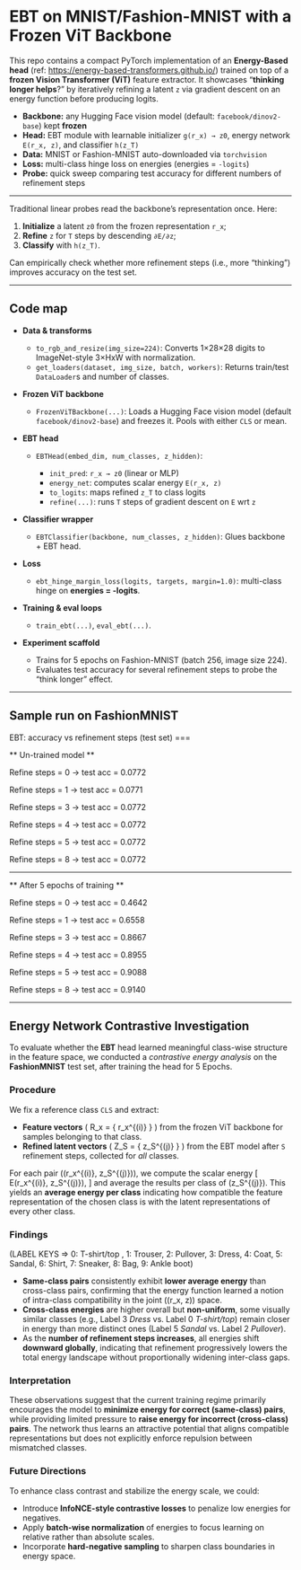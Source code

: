 # EBT on MNIST/Fashion-MNIST with a Frozen ViT Backbone

This repo contains a compact PyTorch implementation of an **Energy-Based head** (ref: https://energy-based-transformers.github.io/) trained on top of a **frozen Vision Transformer (ViT)** feature extractor. It showcases “**thinking longer helps**?” by iteratively refining a latent `z` via gradient descent on an energy function before producing logits.

* **Backbone:** any Hugging Face vision model (default: `facebook/dinov2-base`) kept **frozen**
* **Head:** EBT module with learnable initializer `g(r_x) → z0`, energy network `E(r_x, z)`, and classifier `h(z_T)`
* **Data:** MNIST or Fashion-MNIST auto-downloaded via `torchvision`
* **Loss:** multi-class hinge loss on energies (energies = `-logits`)
* **Probe:** quick sweep comparing test accuracy for different numbers of refinement steps

---

Traditional linear probes read the backbone’s representation once. Here:

1. **Initialize** a latent `z0` from the frozen representation `r_x`;
2. **Refine** `z` for `T` steps by descending `∂E/∂z`;
3. **Classify** with `h(z_T)`.

Can empirically check whether more refinement steps (i.e., more “thinking”) improves accuracy on the test set.

---

## Code map

* **Data & transforms**

  * `to_rgb_and_resize(img_size=224)`: Converts 1×28×28 digits to ImageNet-style 3×HxW with normalization.
  * `get_loaders(dataset, img_size, batch, workers)`: Returns train/test `DataLoader`s and number of classes.

* **Frozen ViT backbone**

  * `FrozenViTBackbone(...)`: Loads a Hugging Face vision model (default `facebook/dinov2-base`) and freezes it. Pools with either `CLS` or mean.

* **EBT head**

  * `EBTHead(embed_dim, num_classes, z_hidden)`:

    * `init_pred`: `r_x → z0` (linear or MLP)
    * `energy_net`: computes scalar energy `E(r_x, z)`
    * `to_logits`: maps refined `z_T` to class logits
    * `refine(...)`: runs `T` steps of gradient descent on `E` wrt `z`

* **Classifier wrapper**

  * `EBTClassifier(backbone, num_classes, z_hidden)`: Glues backbone + EBT head.

* **Loss**

  * `ebt_hinge_margin_loss(logits, targets, margin=1.0)`: multi-class hinge on **energies = -logits**.

* **Training & eval loops**

  * `train_ebt(...)`, `eval_ebt(...)`.

* **Experiment scaffold**

  * Trains for 5 epochs on Fashion-MNIST (batch 256, image size 224).
  * Evaluates test accuracy for several refinement steps to probe the “think longer” effect.

----------------------------------------------------------------------------------------------------

## Sample run on FashionMNIST 

EBT: accuracy vs refinement steps (test set) ===

** Un-trained model **

Refine steps =  0 -> test acc = 0.0772

Refine steps =  1 -> test acc = 0.0771

Refine steps =  3 -> test acc = 0.0772

Refine steps =  4 -> test acc = 0.0772

Refine steps =  5 -> test acc = 0.0772

Refine steps =  8 -> test acc = 0.0772

-------------------------------------------------------------------

** After 5 epochs of training **

Refine steps =  0 -> test acc = 0.4642

Refine steps =  1 -> test acc = 0.6558

Refine steps =  3 -> test acc = 0.8667

Refine steps =  4 -> test acc = 0.8955

Refine steps =  5 -> test acc = 0.9088

Refine steps =  8 -> test acc = 0.9140

--------
##  Energy Network Contrastive Investigation

To evaluate whether the **EBT** head learned meaningful class-wise structure in the feature space, we conducted a *contrastive energy analysis* on the **FashionMNIST** test set, after training the head for 5 Epochs.

### Procedure

We fix a reference class `CLS` and extract:

* **Feature vectors** ( R_x = { r_x^{(i)} } ) from the frozen ViT backbone for samples belonging to that class.
* **Refined latent vectors** ( Z_S = { z_S^{(j)} } ) from the EBT model after `S` refinement steps, collected for *all* classes.

For each pair ((r_x^{(i)}, z_S^{(j)})), we compute the scalar energy
[
E(r_x^{(i)}, z_S^{(j)}),
]
and average the results per class of (z_S^{(j)}).
This yields an **average energy per class** indicating how compatible the feature representation of the chosen class is with the latent representations of every other class.

### Findings
 (LABEL KEYS => 0: T-shirt/top , 1: Trouser, 2: Pullover, 3: Dress, 4: Coat, 5: Sandal, 6: Shirt, 7: Sneaker, 8: Bag, 9: Ankle boot)
* **Same-class pairs** consistently exhibit **lower average energy** than cross-class pairs, confirming that the energy function learned a notion of intra-class compatibility in the joint ((r_x, z)) space.
* **Cross-class energies** are higher overall but **non-uniform**, some visually similar classes (e.g., Label 3 *Dress* vs. Label 0 *T-shirt/top*) remain closer in energy than more distinct ones (Label 5 *Sandal* vs. Label 2 *Pullover*).
* As the **number of refinement steps increases**, all energies shift **downward globally**, indicating that refinement progressively lowers the total energy landscape without proportionally widening inter-class gaps.

### Interpretation

These observations suggest that the current training regime primarily encourages the model to **minimize energy for correct (same-class) pairs**, while providing limited pressure to **raise energy for incorrect (cross-class) pairs**.
The network thus learns an attractive potential that aligns compatible representations but does not explicitly enforce repulsion between mismatched classes.

### Future Directions

To enhance class contrast and stabilize the energy scale, we could:

* Introduce **InfoNCE-style contrastive losses** to penalize low energies for negatives.
* Apply **batch-wise normalization** of energies to focus learning on relative rather than absolute scales.
* Incorporate **hard-negative sampling** to sharpen class boundaries in energy space.


